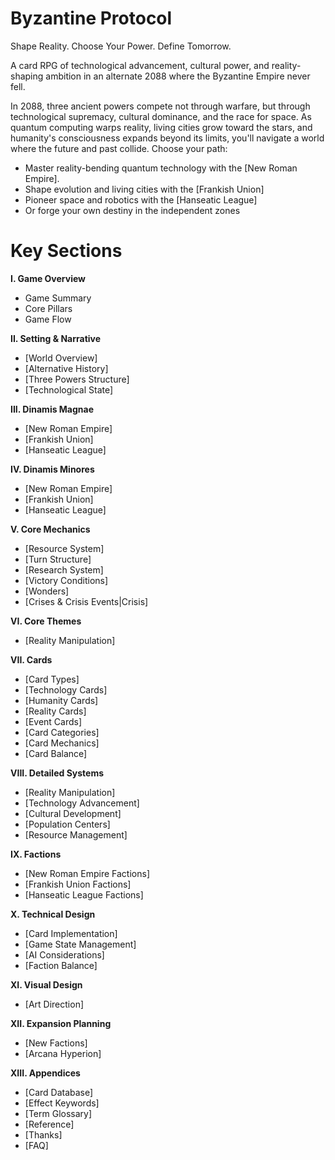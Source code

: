 # Byzantine Protocol
Shape Reality. Choose Your Power. Define Tomorrow.

A card RPG of technological advancement, cultural power, and reality-shaping ambition in an alternate 2088 where the Byzantine Empire never fell.

In 2088, three ancient powers compete not through warfare, but through technological supremacy, cultural dominance, and the race for space. As quantum computing warps reality, living cities grow toward the stars, and humanity's consciousness expands beyond its limits, you'll navigate a world where the future and past collide. Choose your path:

* Master reality-bending quantum technology with the [New Roman Empire].
* Shape evolution and living cities with the [Frankish Union]
* Pioneer space and robotics with the [Hanseatic League]
* Or forge your own destiny in the independent zones 

# Key Sections
**I. Game Overview**
  *   Game Summary
  *   Core Pillars
  *   Game Flow

**II. Setting & Narrative**
  *   [World Overview]
  *   [Alternative History]
  *   [Three Powers Structure]
  *   [Technological State]

**III. Dinamis Magnae**
  *   [New Roman Empire]
  *   [Frankish Union]
  *   [Hanseatic League]

**IV. Dinamis Minores**
  *   [New Roman Empire]
  *   [Frankish Union]
  *   [Hanseatic League]

**V. Core Mechanics**
  *   [Resource System]
  *   [Turn Structure]
  *   [Research System]
  *   [Victory Conditions]
  *   [Wonders]
  *   [Crises & Crisis Events|Crisis]

**VI. Core Themes**
  *   [Reality Manipulation]

**VII. Cards**
  *   [Card Types]
  *   [Technology Cards]
  *   [Humanity Cards]
  *   [Reality Cards]
  *   [Event Cards]
  *   [Card Categories]
  *   [Card Mechanics]
  *   [Card Balance]

**VIII. Detailed Systems**
  *   [Reality Manipulation]
  *   [Technology Advancement]
  *   [Cultural Development]
  *   [Population Centers]
  *   [Resource Management]

**IX. Factions**
  *   [New Roman Empire Factions]
  *   [Frankish Union Factions]
  *   [Hanseatic League Factions]

**X. Technical Design**
  * [Card Implementation]
  * [Game State Management]
  * [AI Considerations]
  * [Faction Balance]

**XI. Visual Design**
  * [Art Direction]

**XII. Expansion Planning**
  * [New Factions]
  * [Arcana Hyperion]

**XIII. Appendices**
  * [Card Database]
  * [Effect Keywords]
  * [Term Glossary]
  * [Reference]
  * [Thanks]
  * [FAQ]
